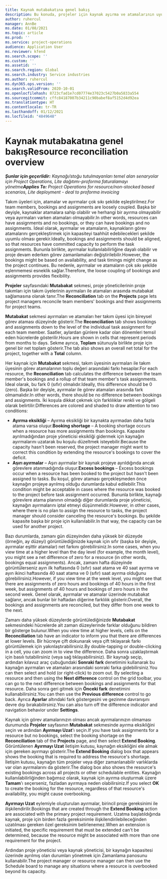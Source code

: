 ```yaml
---
title: Kaynak mutabakatına genel bakış
description: Bu konuda, projeler için kaynak ayırma ve atamalarının uyumlu olmasını sağlamanıza yardımcı olacak bilgiler sağlanmaktadır.
author: ruhercul
manager: AnnBe
ms.date: 01/08/2021
ms.topic: article
ms.prod: ''
ms.service: project-operations
audience: Application User
ms.reviewer: kfend
ms.search.scope: ''
ms.custom: ''
ms.assetid: ''
ms.search.region: Global
ms.search.industry: Service industries
ms.author: ruhercul
ms.dyn365.ops.version: ''
ms.search.validFrom: 2020-10-01
ms.openlocfilehash: 8723cfad1e7cd07774e37023c5427b0a5833a554
ms.sourcegitcommit: cffc84187007b34211c90babef8af5152d4d92ea
ms.translationtype: HT
ms.contentlocale: tr-TR
ms.lasthandoff: 01/12/2021
ms.locfileid: "4849648"
---
```

# <a name="resource-reconciliation-overview"></a><span data-ttu-id="c54e1-103">Kaynak mutabakatına genel bakış</span><span class="sxs-lookup"><span data-stu-id="c54e1-103">Resource reconciliation overview</span></span>

<span data-ttu-id="c54e1-104">_**Şunlar için geçerlidir:** Kaynağı/stoğu tutulmayanları temel alan senaryolar için Project Operations, Lite dağıtımı-proforma faturalamayı yönetme_</span><span class="sxs-lookup"><span data-stu-id="c54e1-104">_**Applies To:** Project Operations for resource/non-stocked based scenarios, Lite deployment - deal to proforma invoicing_</span></span>

<span data-ttu-id="c54e1-105">Takım üyeleri için, atamalar ve ayırmalar çok sıkı şekilde eşleştirilmez.</span><span class="sxs-lookup"><span data-stu-id="c54e1-105">For team members, bookings and assignments are loosely coupled.</span></span> <span data-ttu-id="c54e1-106">Başka bir deyişle, kaynaklar atamalara sahip olabilir ve herhangi bir ayırma olmayabilir veya ayırmaları varken atamaları olmayabilir.</span><span class="sxs-lookup"><span data-stu-id="c54e1-106">In other words, resources can have assignments and no bookings, or they can have bookings and no assignments.</span></span> <span data-ttu-id="c54e1-107">İdeal olarak, ayırmalar ve atamaların, kaynakların görev atamalarını gerçekleştirmek için kapasiteyi taahhüt edebilecekleri şekilde uyumlu olması gerekir.</span><span class="sxs-lookup"><span data-stu-id="c54e1-107">Ideally, bookings and assignments should be aligned, so that resources have committed capacity to perform the task assignments.</span></span> <span data-ttu-id="c54e1-108">Bununla birlikte, ayırmalar kullanılabilirliğine dayalı olabilir ve proje devam ederken görev zamanlamaları değiştirilebilir.</span><span class="sxs-lookup"><span data-stu-id="c54e1-108">However, the bookings might be based on availability, and task timings might change as the project continues.</span></span> <span data-ttu-id="c54e1-109">Bu nedenle, ayırmalar ve atamaların çok sıkı şekilde eşlenmemesi esneklik sağlar.</span><span class="sxs-lookup"><span data-stu-id="c54e1-109">Therefore, the loose coupling of bookings and assignments provides flexibility.</span></span>

<span data-ttu-id="c54e1-110">**Projeler** sayfasındaki **Mutabakat** sekmesi, proje yöneticilerinin proje takımları için takım üyelerinin ayırmaları ile atamaları arasında mutabakat sağlamasına olanak tanır.</span><span class="sxs-lookup"><span data-stu-id="c54e1-110">The **Reconciliation** tab on the **Projects** page lets project managers reconcile team members' bookings and their assignments for project teams.</span></span>

<span data-ttu-id="c54e1-111">**Mutabakat** sekmesi ayırmaları ve atamaları her takım üyesi için bireysel görev ataması düzeyinde gösterir.</span><span class="sxs-lookup"><span data-stu-id="c54e1-111">The **Reconciliation** tab shows bookings and assignments down to the level of the individual task assignment for each team member.</span></span> <span data-ttu-id="c54e1-112">Saatler, aylardan günlere kadar olan dönemleri temsil eden hücrelerde gösterilir.</span><span class="sxs-lookup"><span data-stu-id="c54e1-112">Hours are shown in cells that represent periods from months to days.</span></span> <span data-ttu-id="c54e1-113">Sekme ayrıca, **Toplam** sütunuyla birlikte proje için genel bir net toplam gösterir.</span><span class="sxs-lookup"><span data-stu-id="c54e1-113">The tab also shows an overall net total for the project, together with a **Total** column.</span></span>

<span data-ttu-id="c54e1-114">Her kaynak için **Mutabakat** sekmesi, takım üyesinin ayırmaları ile takım üyesinin görev atamalarının toplu değeri arasındaki farkı hesaplar.</span><span class="sxs-lookup"><span data-stu-id="c54e1-114">For each resource, the **Reconciliation** tab calculates the difference between the team member's bookings and a rollup of that team member's task assignments.</span></span> <span data-ttu-id="c54e1-115">İdeal olarak, bu fark 0 (sıfır) olmalıdır.</span><span class="sxs-lookup"><span data-stu-id="c54e1-115">Ideally, this difference should be 0 (zero).</span></span> <span data-ttu-id="c54e1-116">Başka bir deyişle, ayırmalar ile görev atamaları arasında fark olmamalıdır.</span><span class="sxs-lookup"><span data-stu-id="c54e1-116">In other words, there should be no difference between bookings and assignments.</span></span> <span data-ttu-id="c54e1-117">İki koşula dikkat çekmek için farklılıklar renkli ve gölgeli olarak belirtilir:</span><span class="sxs-lookup"><span data-stu-id="c54e1-117">Differences are colored and shaded to draw attention to two conditions:</span></span>

- <span data-ttu-id="c54e1-118">**Ayırma eksikliği** – Ayırma eksikliği bir kaynakta ayırmadan daha fazla atama varsa oluşur.</span><span class="sxs-lookup"><span data-stu-id="c54e1-118">**Booking shortage** – A booking shortage occurs when a resource has more assignments than bookings.</span></span> <span data-ttu-id="c54e1-119">Kapasite ayrılmadığından proje yöneticisi eksikliği gidermek için kaynağın ayırmalarını uzatarak bu koşulu düzeltmek isteyebilir.</span><span class="sxs-lookup"><span data-stu-id="c54e1-119">Because the capacity hasn't been reserved, the project manager might want to correct this condition by extending the resource's bookings to cover the deficit.</span></span>
- <span data-ttu-id="c54e1-120">**Aşırı ayırmalar** – Aşırı ayırmalar bir kaynak projeye ayrıldığında ancak görevlere atanmadığında oluşur.</span><span class="sxs-lookup"><span data-stu-id="c54e1-120">**Excess bookings** – Excess bookings occur when a resource has been booked to the project but hasn't been assigned to tasks.</span></span> <span data-ttu-id="c54e1-121">Bu koşul, görev ataması gerçekleşmeden önce kaynağın projeye ayrılmış olduğu durumlarda kabul edilebilir.</span><span class="sxs-lookup"><span data-stu-id="c54e1-121">This condition might be acceptable in cases where the resource was booked to the project before task assignment occurred.</span></span> <span data-ttu-id="c54e1-122">Bununla birlikte, kaynağı görevlere atama planının olmadığı diğer durumlarda proje yöneticisi, kaynağın ayırmalarını iptal etmeyi düşünmelidir.</span><span class="sxs-lookup"><span data-stu-id="c54e1-122">However, in other cases, where there is no plan to assign the resource to tasks, the project manager should consider canceling the resource's bookings.</span></span> <span data-ttu-id="c54e1-123">Bu şekilde kapasite başka bir proje için kullanılabilir.</span><span class="sxs-lookup"><span data-stu-id="c54e1-123">In that way, the capacity can be used for another project.</span></span>

<span data-ttu-id="c54e1-124">Bazı durumlarda, zamanı gün düzeyinden daha yüksek bir düzeyde (örneğin, ay düzeyi) görüntülediğinizde kaynak için sıfır (başka bir deyişle, ayırmalar eşittir atamalar) net farkını görebilirsiniz.</span><span class="sxs-lookup"><span data-stu-id="c54e1-124">In some cases, when you view time at a higher level than the day level (for example, the month level), you might see a net difference of zero for a resource (in other words, bookings equal assignments).</span></span> <span data-ttu-id="c54e1-125">Ancak, zamanı hafta düzeyinde görüntülerseniz ayın ilk haftasında 0 (sıfır) saat atama ve 40 saat ayırma ve ayın ikinci haftasında 40 saat atama ve 0 (sıfır) saat ayırma olduğunu görebilirsiniz.</span><span class="sxs-lookup"><span data-stu-id="c54e1-125">However, if you view time at the week level, you might see that there are assignments of zero hours and bookings of 40 hours in the first week, but assignments of 40 hours and bookings of zero hours in the second week.</span></span> <span data-ttu-id="c54e1-126">Genel olarak, ayırmalar ve atamalar üzerinde mutabakat sağlanır, ancak bunlar bir haftadan diğerine farklılık gösterir.</span><span class="sxs-lookup"><span data-stu-id="c54e1-126">Overall, the bookings and assignments are reconciled, but they differ from one week to the next.</span></span>

<span data-ttu-id="c54e1-127">Zamanı daha yüksek düzeylerde görüntülediğinizde **Mutabakat** sekmesindeki hücrelerde alt zaman düzeylerinde farklar olduğunu bildiren bir gösterge bulunur.</span><span class="sxs-lookup"><span data-stu-id="c54e1-127">When you view time at higher levels, cells on the **Reconciliation** tab have an indicator to inform you that there are differences at lower levels.</span></span> <span data-ttu-id="c54e1-128">Bir hücreye çift dokunarak veya çift tıklayarak farkı görüntülemek için yakınlaştırabilirsiniz.</span><span class="sxs-lookup"><span data-stu-id="c54e1-128">By double-tapping or double-clicking in a cell, you can zoom in to view the difference.</span></span> <span data-ttu-id="c54e1-129">Daha sonra uzaklaştırmak için basılı tutabilirsiniz (veya sağ tıklayabilirsiniz). Bir kaynağı seçip, ardından kılavuz araç çubuğundaki **Sonraki fark** denetimini kullanarak bu kaynağın ayırmaları ve atamaları arasındaki sonraki farka gidebilirsiniz.</span><span class="sxs-lookup"><span data-stu-id="c54e1-129">You can then select and hold (or right-click) to zoom out. By selecting a resource and then using the **Next difference** control on the grid toolbar, you can go to the next difference between bookings and assignments for that resource.</span></span> <span data-ttu-id="c54e1-130">Daha sonra geri gitmek için **Önceki fark** denetimini kullanabilirsiniz.</span><span class="sxs-lookup"><span data-stu-id="c54e1-130">You can then use the **Previous difference** control to go back.</span></span> <span data-ttu-id="c54e1-131">Ayrıca **Ayarlar** altındaki fark göstergesini ve gezinme davranışını devre dışı bırakabilirsiniz.</span><span class="sxs-lookup"><span data-stu-id="c54e1-131">You can also turn off the difference indicator and navigation behavior under **Settings**.</span></span>

<span data-ttu-id="c54e1-132">Kaynak için görev atamalarınızın olması ancak ayırmalarınızın olmaması durumunda **Projeler** sayfasının **Mutabakat** sekmesinde ayırma eksikliğini seçin ve ardından **Ayırmayı Uzat**'ı seçin.</span><span class="sxs-lookup"><span data-stu-id="c54e1-132">If you have task assignments for a resource but no bookings, select the booking shortage on the **Reconciliation** tab of the **Projects** page, and then select **Extend Booking**.</span></span> <span data-ttu-id="c54e1-133">Görüntülenen **Ayırmayı Uzat** iletişim kutusu, kaynağın eksikliğini ele almak için gereken ayırmayı gösterir.</span><span class="sxs-lookup"><span data-stu-id="c54e1-133">The **Extend Booking** dialog box that appears shows the booking that is required to address the resource's shortage.</span></span> <span data-ttu-id="c54e1-134">İletişim kutusu, kaynağın tüm projeler veya diğer zamanlanabilir varlıklarda var olan ayırmalarını da gösterir.</span><span class="sxs-lookup"><span data-stu-id="c54e1-134">The dialog box also shows the resource's existing bookings across all projects or other schedulable entities.</span></span> <span data-ttu-id="c54e1-135">Kaynağın kullanılabilirliğinden bağımsız olarak, kaynak için ayırma oluşturmak üzere **Tamam**'ı seçerseniz, fazladan ayırmaya neden olabilirsiniz.</span><span class="sxs-lookup"><span data-stu-id="c54e1-135">If you select **OK** to create the booking for the resource, regardless of that resource's availability, you might cause overbooking.</span></span>

<span data-ttu-id="c54e1-136">**Ayırmayı Uzat** eylemiyle oluşturulan ayırmalar, birincil proje gereksinimi ile ilişkilendirilir.</span><span class="sxs-lookup"><span data-stu-id="c54e1-136">Bookings that are created through the **Extend Booking** action are associated with the primary project requirement.</span></span> <span data-ttu-id="c54e1-137">Uzatma başlatıldığında kaynak, proje için birden fazla gereksinimle ilişkilendirilebileceğinden uzatılması gereken özel gereksinim belirlenemez.</span><span class="sxs-lookup"><span data-stu-id="c54e1-137">When an extension is initiated, the specific requirement that must be extended can't be determined, because the resource might be associated with more than one requirement for the project.</span></span>

<span data-ttu-id="c54e1-138">Ardından proje yöneticisi veya kaynak yöneticisi, bir kaynağın kapasitesi üzerinde ayrılmış olan durumları yönetmek için Zamanlama panosunu kullanabilir.</span><span class="sxs-lookup"><span data-stu-id="c54e1-138">The project manager or resource manager can then use the Schedule board to manage any situations where a resource is overbooked beyond its capacity.</span></span>
